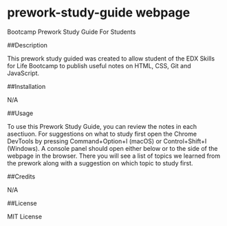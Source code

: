 # prework-study-guide webpage

Bootcamp Prework Study Guide For Students

##Description

This prework study guided was created to allow student of the EDX Skills for Life Bootcamp to publish useful notes on HTML, CSS, Git and JavaScript.

##Installation

N/A

##Usage

To use this Prework Study Guide, you can review the notes in each asectiuon. For suggestions on what to study first open the Chrome DevTools by pressing Command+Option+I (macOS) or Control+Shift+I (Windows). A console panel should open either below or to the side of the webpage in the browser. There you will see a list of topics we learned from the prework along with a suggestion on which topic to study first.

##Credits

N/A

##License

MIT License